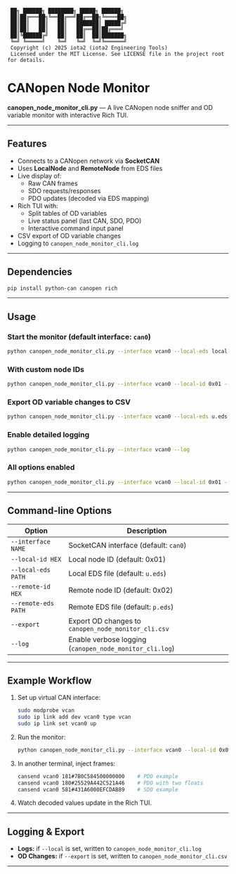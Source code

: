 ```
 ██╗ ██████╗ ████████╗ █████╗ ██████╗
 ██║██╔═══██╗╚══██╔══╝██╔══██╗╚════██╗
 ██║██║   ██║   ██║   ███████║ █████╔╝
 ██║██║   ██║   ██║   ██╔══██║██╔═══╝
 ██║╚██████╔╝   ██║   ██║  ██║███████╗
 ╚═╝ ╚═════╝    ╚═╝   ╚═╝  ╚═╝╚══════╝
 Copyright (c) 2025 iota2 (iota2 Engineering Tools)
 Licensed under the MIT License. See LICENSE file in the project root for details.
```

# CANopen Node Monitor

**canopen_node_monitor_cli.py** — A live CANopen node sniffer and OD variable monitor with interactive Rich TUI.

---

## Features

- Connects to a CANopen network via **SocketCAN**
- Uses **LocalNode** and **RemoteNode** from EDS files
- Live display of:
  - Raw CAN frames
  - SDO requests/responses
  - PDO updates (decoded via EDS mapping)
- Rich TUI with:
  - Split tables of OD variables
  - Live status panel (last CAN, SDO, PDO)
  - Interactive command input panel
- CSV export of OD variable changes
- Logging to `canopen_node_monitor_cli.log`

---

## Dependencies

```bash
pip install python-can canopen rich
```

---

## Usage

### Start the monitor (default interface: `can0`)
```bash
python canopen_node_monitor_cli.py --interface vcan0 --local-eds local.eds --remote-eds remote.eds
```

### With custom node IDs
```bash
python canopen_node_monitor_cli.py --interface vcan0 --local-id 0x01 --remote-id 0x02
```

### Export OD variable changes to CSV
```bash
python canopen_node_monitor_cli.py --interface vcan0 --local-eds u.eds --remote-eds p.eds --export
```

### Enable detailed logging
```bash
python canopen_node_monitor_cli.py --interface vcan0 --log
```

### All options enabled
```bash
python canopen_node_monitor_cli.py --interface vcan0 --local-id 0x01 --local-eds local.eds --remote-id 0x01 --remote-eds remote.eds --log --export
```

---

## Command-line Options

| Option              | Description |
|---------------------|-------------|
| `--interface NAME`  | SocketCAN interface (default: `can0`) |
| `--local-id HEX`    | Local node ID (default: 0x01) |
| `--local-eds PATH`  | Local EDS file (default: `u.eds`) |
| `--remote-id HEX`   | Remote node ID (default: 0x02) |
| `--remote-eds PATH` | Remote EDS file (default: `p.eds`) |
| `--export`          | Export OD changes to `canopen_node_monitor_cli.csv` |
| `--log`             | Enable verbose logging (`canopen_node_monitor_cli.log`) |

---

## Example Workflow

1. Set up virtual CAN interface:
   ```bash
   sudo modprobe vcan
   sudo ip link add dev vcan0 type vcan
   sudo ip link set vcan0 up
   ```

2. Run the monitor:
   ```bash
   python canopen_node_monitor_cli.py --interface vcan0 --local-id 0x01 --local-eds ../eds_files/sample_device_tpdo.eds --remote-id 0x01 --remote-eds ../eds_files/sample_device_rpdo.eds --log
   ```

3. In another terminal, inject frames:
   ```bash
   cansend vcan0 181#7B0C584500000000    # PDO example
   cansend vcan0 180#25529A442C521A46    # PDO with two floats
   cansend vcan0 581#431A6000EFCDAB89    # SDO example
   ```

4. Watch decoded values update in the Rich TUI.

---

## Logging & Export

- **Logs:** if `--local` is set, written to `canopen_node_monitor_cli.log`
- **OD Changes:** if `--export` is set, written to `canopen_node_monitor_cli.csv`

---